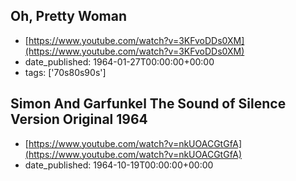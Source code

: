  ## Oh, Pretty Woman
 - [https://www.youtube.com/watch?v=3KFvoDDs0XM](https://www.youtube.com/watch?v=3KFvoDDs0XM)
 - date_published: 1964-01-27T00:00:00+00:00
 - tags: ['70s80s90s']

 ## Simon And Garfunkel   The Sound of Silence   Version Original 1964
 - [https://www.youtube.com/watch?v=nkUOACGtGfA](https://www.youtube.com/watch?v=nkUOACGtGfA)
 - date_published: 1964-10-19T00:00:00+00:00

